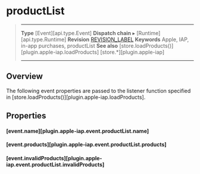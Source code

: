 # productList

> --------------------- ------------------------------------------------------------------------------------------
> __Type__              [Event][api.type.Event]
> __Dispatch chain__    &#9656; [Runtime][api.type.Runtime]
> __Revision__          [REVISION_LABEL](REVISION_URL)
> __Keywords__          Apple, IAP, in-app purchases, productList
> __See also__			[store.loadProducts()][plugin.apple-iap.loadProducts]
>						[store.*][plugin.apple-iap]
> --------------------- ------------------------------------------------------------------------------------------

## Overview

The following event properties are passed to the listener function specified in [store.loadProducts()][plugin.apple-iap.loadProducts].


## Properties

#### [event.name][plugin.apple-iap.event.productList.name]

#### [event.products][plugin.apple-iap.event.productList.products]

#### [event.invalidProducts][plugin.apple-iap.event.productList.invalidProducts]
